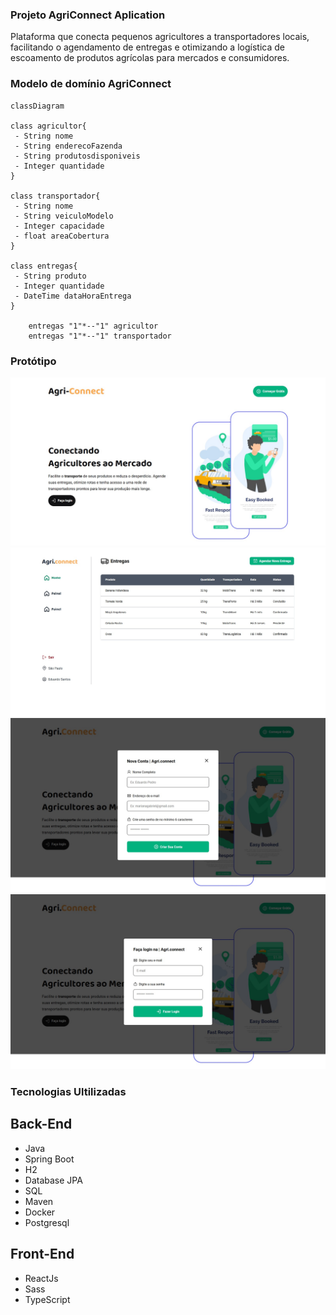 ### Projeto AgriConnect Aplication
<p>
    Plataforma que conecta pequenos agricultores a transportadores locais, facilitando o agendamento de entregas e otimizando a logística de escoamento de produtos agrícolas para mercados e consumidores.
</p>

### Modelo de domínio AgriConnect

``` mermaid
classDiagram

class agricultor{
 - String nome
 - String enderecoFazenda
 - String produtosdisponiveis
 - Integer quantidade
}

class transportador{
 - String nome
 - String veiculoModelo
 - Integer capacidade
 - float areaCobertura
}

class entregas{
 - String produto
 - Integer quantidade
 - DateTime dataHoraEntrega
}

    entregas "1"*--"1" agricultor
    entregas "1"*--"1" transportador

```
### Protótipo

![Imagem 1](src/main/java/com/hackathon/Projeto_AgriConnect/imag/IMG-20241123-WA0001.jpg)
![Imagem 2](src/main/java/com/hackathon/Projeto_AgriConnect/imag/IMG-20241123-WA0096.jpg)
![Imagem 3](src/main/java/com/hackathon/Projeto_AgriConnect/imag/IMG-20241123-WA0097.jpg)
![Imagem 4](src/main/java/com/hackathon/Projeto_AgriConnect/imag/IMG-20241123-WA0098.jpg)

### Tecnologias Ultilizadas

## Back-End
<ul>
	<li>Java</li>
	<li>Spring Boot</li>
	<li>H2</li>
	<li>Database JPA</li>
	<li>SQL</li>
	<li>Maven</li>
	<li>Docker</li>
	<li>Postgresql</li>
</ul>

## Front-End
<ul>
	<li>ReactJs</li>
	<li>Sass</li>
	<li>TypeScript</li>
</ul>
